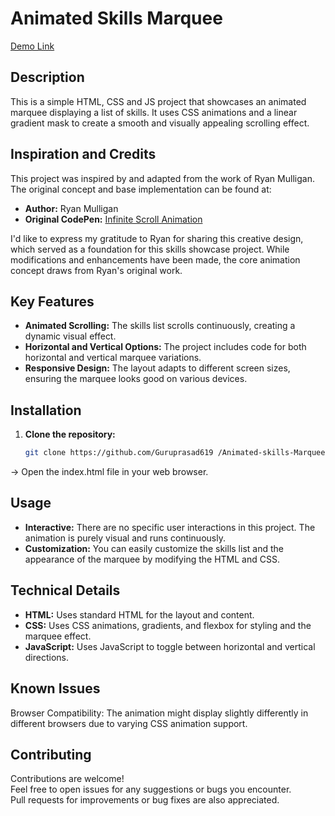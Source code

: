 
# Animated Skills Marquee

[Demo Link](https://guruprasad619.github.io/Animated-skills-Marquee/)

## Description

This is a simple HTML, CSS and JS project that showcases an animated marquee displaying a list of skills. It uses CSS animations and a linear gradient mask to create a smooth and visually appealing scrolling effect.

## Inspiration and Credits

This project was inspired by and adapted from the work of Ryan Mulligan. The original concept and base implementation can be found at:

- **Author:** Ryan Mulligan
- **Original CodePen:** [Infinite Scroll Animation](https://codepen.io/hexagoncircle/pen/wvmjomb)

I'd like to express my gratitude to Ryan for sharing this creative design, which served as a foundation for this skills showcase project. While modifications and enhancements have been made, the core animation concept draws from Ryan's original work.

## Key Features

* **Animated Scrolling:**  The skills list scrolls continuously, creating a dynamic visual effect.
* **Horizontal and Vertical Options:** The project includes code for both horizontal and vertical marquee variations.
* **Responsive Design:** The layout adapts to different screen sizes, ensuring the marquee looks good on various devices.

## Installation

1. **Clone the repository:**
   ```bash
   git clone https://github.com/Guruprasad619 /Animated-skills-Marquee.git

 -> Open the index.html file in your web browser.

## Usage

* **Interactive:** There are no specific user interactions in this project. The animation is purely visual and runs continuously.<br>
* **Customization:** You can easily customize the skills list and the appearance of the marquee by modifying the HTML and CSS.

## Technical Details

* **HTML:** Uses standard HTML for the layout and content.<br>
* **CSS:** Uses CSS animations, gradients, and flexbox for styling and the marquee effect.<br>
* **JavaScript:** Uses JavaScript to toggle between horizontal and vertical directions.

## Known Issues

Browser Compatibility: The animation might display slightly differently in different browsers due to varying CSS animation support.

## Contributing

Contributions are welcome!<br>
Feel free to open issues for any suggestions or bugs you encounter.<br>
Pull requests for improvements or bug fixes are also appreciated.



